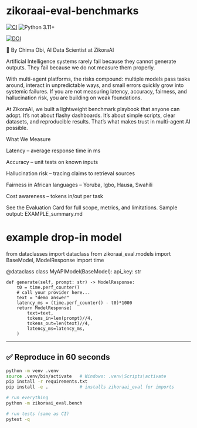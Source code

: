 # zikoraai-eval-benchmarks

[![CI](https://github.com/chimaobim1/zikoraai-eval-benchmarks/actions/workflows/ci.yml/badge.svg)](https://github.com/chimaobim1/zikoraai-eval-benchmarks/actions)
![Python 3.11+](https://img.shields.io/badge/python-3.11%2B-blue.svg)

[![DOI](https://zenodo.org/badge/DOI/10.5281/zenodo.xxxxxxx.svg)](https://doi.org/10.5281/zenodo.17008709)


📌 By Chima Obi, AI Data Scientist at ZikoraAI  

Artificial Intelligence systems rarely fail because they cannot generate outputs. They fail because we do not measure them properly.

With multi-agent platforms, the risks compound: multiple models pass tasks around, interact in unpredictable ways, and small errors quickly grow into systemic failures. If you are not measuring latency, accuracy, fairness, and hallucination risk, you are building on weak foundations.

At ZikoraAI, we built a lightweight benchmark playbook that anyone can adopt. It’s not about flashy dashboards. It’s about simple scripts, clear datasets, and reproducible results. That’s what makes trust in multi-agent AI possible.


What We Measure

Latency – average response time in ms

Accuracy – unit tests on known inputs

Hallucination risk – tracing claims to retrieval sources

Fairness in African languages – Yoruba, Igbo, Hausa, Swahili

Cost awareness – tokens in/out per task

See the Evaluation Card
 for full scope, metrics, and limitations.
Sample output: EXAMPLE_summary.md

# example drop-in model
from dataclasses import dataclass
from zikoraai_eval.models import BaseModel, ModelResponse
import time

@dataclass
class MyAPIModel(BaseModel):
    api_key: str

    def generate(self, prompt: str) -> ModelResponse:
        t0 = time.perf_counter()
        # call your provider here...
        text = "demo answer"
        latency_ms = (time.perf_counter() - t0)*1000
        return ModelResponse(
            text=text,
            tokens_in=len(prompt)//4,
            tokens_out=len(text)//4,
            latency_ms=latency_ms,
        )


---

## ✅ Reproduce in 60 seconds

```bash
python -m venv .venv
source .venv/bin/activate   # Windows: .venv\Scripts\activate
pip install -r requirements.txt
pip install -e .            # installs zikoraai_eval for imports

# run everything
python -m zikoraai_eval.bench

# run tests (same as CI)
pytest -q
